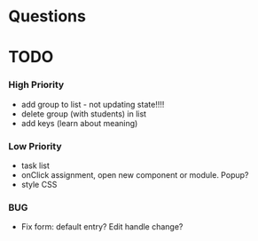 # Questions


# TODO

### High Priority
- add group to list - not updating state!!!!
- delete group (with students) in list
- add keys (learn about meaning)

### Low Priority
- task list
- onClick assignment, open new component or module. Popup?
- style CSS

### BUG
- Fix form: default entry? Edit handle change?

